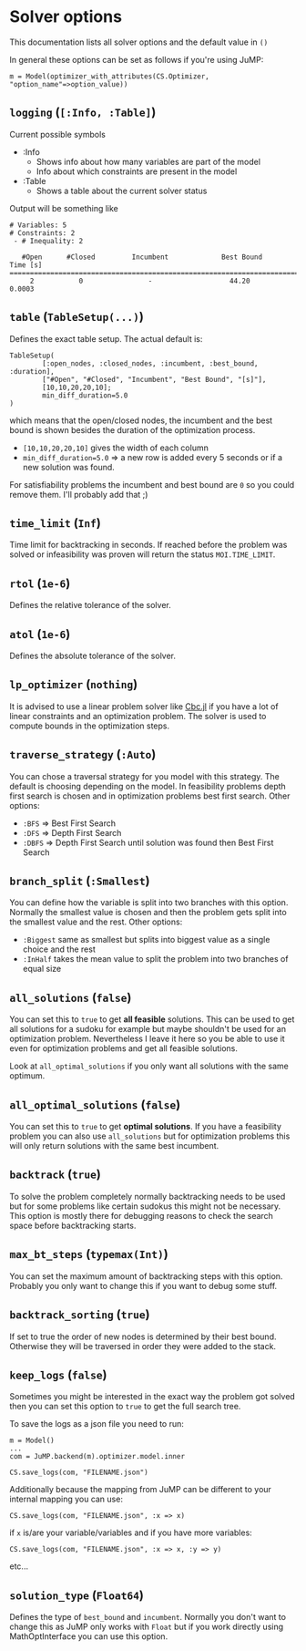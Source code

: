 # Solver options

This documentation lists all solver options and the default value in `()`

In general these options can be set as follows if you're using JuMP:

```
m = Model(optimizer_with_attributes(CS.Optimizer, "option_name"=>option_value))
```

## `logging` (`[:Info, :Table]`)

Current possible symbols
- :Info
    - Shows info about how many variables are part of the model
    - Info about which constraints are present in the model
- :Table
    - Shows a table about the current solver status

Output will be something like
```
# Variables: 5
# Constraints: 2
 - # Inequality: 2

   #Open      #Closed         Incumbent             Best Bound        Time [s]  
================================================================================
     2           0                -                   44.20            0.0003  
```
  
## `table` (`TableSetup(...)`)

Defines the exact table setup. The actual default is:

```
TableSetup(
        [:open_nodes, :closed_nodes, :incumbent, :best_bound, :duration],
        ["#Open", "#Closed", "Incumbent", "Best Bound", "[s]"],
        [10,10,20,20,10]; 
        min_diff_duration=5.0
)
```

which means that the open/closed nodes, the incumbent and the best bound is shown besides the duration of the optimization process. 
- `[10,10,20,20,10]` gives the width of each column
- `min_diff_duration=5.0` => a new row is added every 5 seconds or if a new solution was found.

For satisfiability problems the incumbent and best bound are `0` so you could remove them. I'll probably add that ;)

## `time_limit` (`Inf`)

Time limit for backtracking in seconds. If reached before the problem was solved or infeasibility was proven will return the status `MOI.TIME_LIMIT`.

## `rtol` (`1e-6`)

Defines the relative tolerance of the solver.

## `atol` (`1e-6`)

Defines the absolute tolerance of the solver.

## `lp_optimizer` (`nothing`)

It is advised to use a linear problem solver like [Cbc.jl](https://github.com/JuliaOpt/Cbc.jl) if you have a lot of linear constraints and an optimization problem. The solver is used to compute bounds in the optimization steps.

## `traverse_strategy` (`:Auto`)

You can chose a traversal strategy for you model with this strategy. The default is choosing depending on the model. In feasibility problems depth first search is chosen and in optimization problems best first search.
Other options:
- `:BFS` => Best First Search
- `:DFS` => Depth First Search
- `:DBFS` => Depth First Search until solution was found then Best First Search

## `branch_split` (`:Smallest`)

You can define how the variable is split into two branches with this option. 
Normally the smallest value is chosen and then the problem gets split into the smallest value and the rest.
Other options:
- `:Biggest` same as smallest but splits into biggest value as a single choice and the rest
- `:InHalf` takes the mean value to split the problem into two branches of equal size

## `all_solutions` (`false`)

You can set this to `true` to get **all feasible** solutions. This can be used to get all solutions for a sudoku for example but maybe shouldn't be used for an optimization problem. Nevertheless I leave it here so you be able to use it even for optimization problems and get all feasible solutions.

Look at `all_optimal_solutions` if you only want all solutions with the same optimum.

## `all_optimal_solutions` (`false`)

You can set this to `true` to get **optimal solutions**. If you have a feasibility problem you can also use `all_solutions` but for optimization problems this will only return solutions with the same best incumbent.


## `backtrack` (`true`)

To solve the problem completely normally backtracking needs to be used but for some problems like certain sudokus this might not be necessary. This option is mostly there for debugging reasons to check the search space before backtracking starts.

## `max_bt_steps` (`typemax(Int)`)

You can set the maximum amount of backtracking steps with this option. Probably you only want to change this if you want to debug some stuff.

## `backtrack_sorting` (`true`)

If set to true the order of new nodes is determined by their best bound. Otherwise they will be traversed in order they were added to the stack.

## `keep_logs` (`false`)

Sometimes you might be interested in the exact way the problem got solved then you can set this option to `true` to get the full search tree.

To save the logs as a json file you need to run:

```
m = Model()
...
com = JuMP.backend(m).optimizer.model.inner

CS.save_logs(com, "FILENAME.json")
```

Additionally because the mapping from JuMP can be different to your internal mapping you can use:

```
CS.save_logs(com, "FILENAME.json", :x => x)
```
if `x` is/are your variable/variables and if you have more variables:

```
CS.save_logs(com, "FILENAME.json", :x => x, :y => y)
```
etc...

## `solution_type` (`Float64`)

Defines the type of `best_bound` and `incumbent`. Normally you don't want to change this as JuMP only works with `Float` but if you work directly using MathOptInterface you can use this option.

